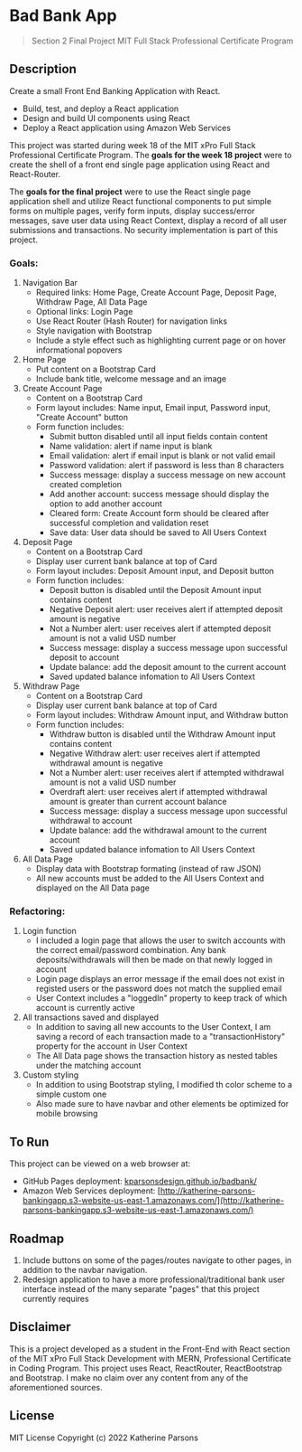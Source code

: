 # Bad Bank App
> Section 2 Final Project MIT Full Stack Professional Certificate Program

## Description
Create a small Front End Banking Application with React.

- Build, test, and deploy a React application
- Design and build UI components using React
- Deploy a React application using Amazon Web Services

This project was started during week 18 of the MIT xPro Full Stack Professional Certificate Program. The **goals for the week 18 project** were to create the shell of a front end single page application using React and React-Router.

The **goals for the final project** were to use the React single page application shell and utilize React functional components to put simple forms on multiple pages, verify form inputs, display success/error messages, save user data using React Context, display a record of all user submissions and transactions. No security implementation is part of this project.

### Goals:
1. Navigation Bar
    - Required links: Home Page, Create Account Page, Deposit Page, Withdraw Page, All Data Page
    - Optional links: Login Page
    - Use React Router (Hash Router) for navigation links
    - Style navigation with Bootstrap
    - Include a style effect such as highlighting current page or on hover informational popovers
2. Home Page
    - Put content on a Bootstrap Card
    - Include bank title, welcome message and an image
3. Create Account Page
    - Content on a Bootstrap Card
    - Form layout includes: Name input, Email input, Password input, "Create Account" button
    - Form function includes:
        - Submit button disabled until all input fields contain content
        - Name validation: alert if name input is blank
        - Email validation: alert if email input is blank or not valid email
        - Password validation: alert if password is less than 8 characters
        - Success message: display a success message on new account created completion
        - Add another account: success message should display the option to add another account
        - Cleared form: Create Account form should be cleared after successful completion and validation reset
        - Save data: User data should be saved to All Users Context
4. Deposit Page
    - Content on a Bootstrap Card
    - Display user current bank balance at top of Card
    - Form layout includes: Deposit Amount input, and Deposit button
    - Form function includes:
        - Deposit button is disabled until the Deposit Amount input contains content
        - Negative Deposit alert: user receives alert if attempted deposit amount is negative
        - Not a Number alert: user receives alert if attempted deposit amount is not a valid USD number
        - Success message: display a success message upon successful deposit to account
        - Update balance: add the deposit amount to the current account
        - Saved updated balance infomation to All Users Context
5. Withdraw Page
    - Content on a Bootstrap Card
    - Display user current bank balance at top of Card
    - Form layout includes: Withdraw Amount input, and Withdraw button
    - Form function includes:
        - Withdraw button is disabled until the Withdraw Amount input contains content
        - Negative Withdraw alert: user receives alert if attempted withdrawal amount is negative
        - Not a Number alert: user receives alert if attempted withdrawal amount is not a valid USD number
        - Overdraft alert: user receives alert if attempted withdrawal amount is greater than current account balance
        - Success message: display a success message upon successful withdrawal to account
        - Update balance: add the withdrawal amount to the current account
        - Saved updated balance infomation to All Users Context
6. All Data Page
    - Display data with Bootstrap formating (instead of raw JSON)
    - All new accounts must be added to the All Users Context and displayed on the All Data page

### Refactoring:
1. Login function
    - I included a login page that allows the user to switch accounts with the correct email/password combination. Any bank deposits/withdrawals will then be made on that newly logged in account
    - Login page displays an error message if the email does not exist in registed users or the password does not match the supplied email
    - User Context includes a "loggedIn" property to keep track of which account is currently active
2. All transactions saved and displayed
    - In addition to saving all new accounts to the User Context, I am saving a record of each transaction made to a "transactionHistory" property for the account in User Context
    - The All Data page shows the transaction history as nested tables under the matching account
3. Custom styling
    - In addition to using Bootstrap styling, I modified th color scheme to a simple custom one
    - Also made sure to have navbar and other elements be optimized for mobile browsing

## To Run
This project can be viewed on a web browser at:
- GitHub Pages deployment: [kparsonsdesign.github.io/badbank/](https://kparsonsdesign.github.io/badbank/)
- Amazon Web Services deployment: [http://katherine-parsons-bankingapp.s3-website-us-east-1.amazonaws.com/](http://katherine-parsons-bankingapp.s3-website-us-east-1.amazonaws.com/)

## Roadmap
1. Include buttons on some of the pages/routes navigate to other pages, in addition to the navbar navigation.
2. Redesign application to have a more professional/traditional bank user interface instead of the many separate "pages" that this project currently requires

## Disclaimer
This is a project developed as a student in the Front-End with React section of the MIT xPro Full Stack Development with MERN, Professional Certificate in Coding Program. This project uses React, ReactRouter, ReactBootstrap and Bootstrap. I make no claim over any content from any of the aforementioned sources.

## License
MIT License Copyright (c) 2022 Katherine Parsons
